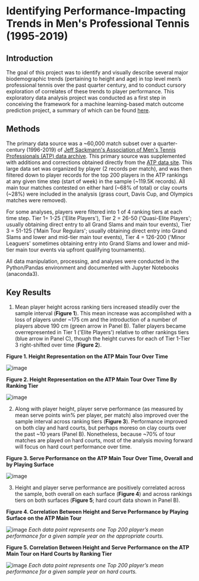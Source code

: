 # Identifying Performance-Impacting Trends in Men's Professional Tennis (1995-2019)
## Introduction
The goal of this project was to identify and visually describe several major biodemographic trends (pertaining to height and age) in top level men’s professional tennis over the past quarter century, and to conduct cursory exploration of correlates of these trends to player performance. This exploratory data analysis project was conducted as a first step in conceiving the framework for a machine learning-based match outcome prediction project, a summary of which can be found [here](https://github.com/ursus-maritimus-714/Mens-Tennis-Prediction#readme).

## Methods
The primary data source was a ~60,000 match subset over a quarter-century (1996-2019) of [Jeff Sackmann's Association of Men's Tennis Professionals (ATP) data archive](https://github.com/JeffSackmann/tennis_atp). This primary source was supplemented with additions and corrections obtained directly from the [ATP data site](https://www.atptour.com/en/scores/results-archive). This large data set was organized by player (2 records per match), and was then filtered down to player records for the top 200 players in the ATP rankings at any given time step (start of week) in the sample (~119.5K records). All main tour matches contested on either hard (~68% of total) or clay courts (~28%) were included in the analysis (grass court, Davis Cup, and Olympics matches were removed). 

For some analyses, players were filtered into 1 of 4 ranking tiers at each time step. Tier 1= 1-25 ('Elite Players'), Tier 2 = 26-50 ('Quasi-Elite Players'; usually obtaining direct entry to all Grand Slams and main tour events), Tier 3 = 51-125 ('Main Tour Regulars'; usually obtaining direct entry into Grand Slams and lower and mid-tier main tour events), Tier 4 = 126-200 ('Minor Leaguers' sometimes obtaining entry into Grand Slams and lower and mid-tier main tour events via upfront qualifying tournaments).    

All data manipulation, processing, and analyses were conducted in the Python/Pandas environment and documented with Jupyter Notebooks (anaconda3).

## Key Results

1) Mean player height across ranking tiers increased steadily over the sample interval (**Figure 1**). This mean increase was accomplished with a loss of players under ~175 cm and the introduction of a number of players above 190 cm (green arrow in Panel B). 
Taller players became overrepresented in Tier 1 ('Elite Players') relative to other rankings tiers (blue arrow in Panel C), though the height curves for each of Tier 1-Tier 3 right-shifted over time (**Figure 2**).

**Figure 1. Height Representation on the ATP Main Tour Over Time**

![image](https://github.com/ursus-maritimus-714/Trends-In-Mens-Tennis/assets/90933302/78118ad6-b0d5-497c-964b-fe0277311490)

**Figure 2. Height Representation on the ATP Main Tour Over Time By Ranking Tier**

![image](https://github.com/ursus-maritimus-714/Trends-In-Mens-Tennis/assets/90933302/3c1d5ad2-9680-4be3-8908-e23f1844e577)

2) Along with player height, player serve performance (as measured by mean serve points win% per player, per match) also improved over the sample interval across ranking tiers (**Figure 3**). Performance improved on both clay and hard courts, but perhaps moreso on clay courts over the past ~10 years (Panel B). Nonetheless, because ~70% of tour matches are played on hard courts, most of the analysis moving forward will focus on hard court performance over time.

**Figure 3. Serve Performance on the ATP Main Tour Over Time, Overall and by Playing Surface**

![image](https://github.com/ursus-maritimus-714/Trends-In-Mens-Tennis/assets/90933302/71d201d6-7b2a-48a9-b0e9-ad8d0b549012)

3) Height and player serve performance are positively correlated across the sample, both overall on each surface (**Figure 4**) and across rankings tiers on both surfaces (**Figure 5**; hard court data shown in Panel B).

**Figure 4. Correlation Between Height and Serve Performance by Playing Surface on the ATP Main Tour**

![image](https://github.com/ursus-maritimus-714/Trends-In-Mens-Tennis/assets/90933302/2ee573bf-2039-4ef5-a313-054bda466e3e)
*Each data point represents one Top 200 player’s mean performance for a given sample year on the appropriate courts.*

**Figure 5. Correlation Between Height and Serve Performance on the ATP Main Tour on Hard Courts by Ranking Tier**

![image](https://github.com/ursus-maritimus-714/Trends-In-Mens-Tennis/assets/90933302/f304efd9-fd20-4978-ac28-82a79c919aab)
*Each data point represents one Top 200 player’s mean performance for a given sample year on hard courts.*




